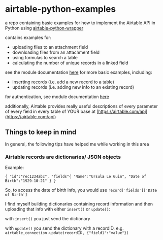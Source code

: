 # airtable-python-examples
a repo containing basic examples for how to implement the Airtable API in Python using [airtable-python-wrapper](https://airtable-python-wrapper.readthedocs.io/en/airtable-python-wrapper/)

contains examples for:
* uploading files to an attachment field
* downloading files from an attachment field
* using formulas to search a table
* calculating the number of unique records in a linked field

see the module documentation [here](https://airtable-python-wrapper.readthedocs.io/en/airtable-python-wrapper/api.html#)
for more basic examples, including:
* inserting records (i.e. add a new record to a table)
* updating records (i.e. adding new info to an existing record)

for authentication, see module documentation [here](https://airtable-python-wrapper.readthedocs.io/en/airtable-python-wrapper/authentication.html#module-airtable.auth)

additionally, Airtable provides really useful descriptions of every parameter
of every field in every table of YOUR base at [https://airtable.com/api](https://airtable.com/api)

## Things to keep in mind
In general, the following tips have helped me while working in this area

### Airtable records are dictionaries/ JSON objects

Example:

`{
"id":"rec1234abc",
"fields"{
  "Name":"Ursula Le Guin",
  "Date of Birth":"1929-10-21"
  }
}`

So, to access the date of birth info, you would use `record['fields']['Date of Birth']`

I find myself building dictionaries containing record information and then uploading that info
with either `insert()` or `update()`:

with `insert()` you just send the dictionary

with `update()` you send the dictionary with a recordID, e.g. `airtable_connection.update(recordID, {"field1":"value"})`
